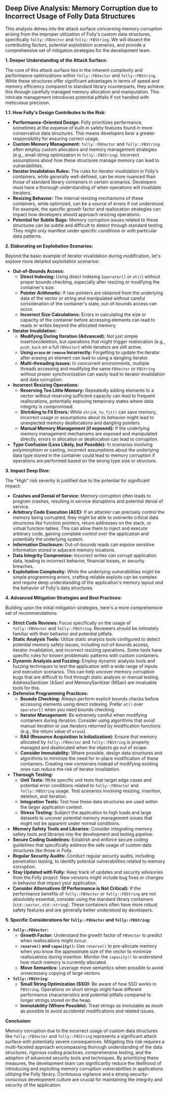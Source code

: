 ## Deep Dive Analysis: Memory Corruption due to Incorrect Usage of Folly Data Structures

This analysis delves into the attack surface concerning memory corruption arising from the improper utilization of Folly's custom data structures, specifically `folly::FBVector` and `folly::FBString`. We will dissect the contributing factors, potential exploitation scenarios, and provide a comprehensive set of mitigation strategies for the development team.

**1. Deeper Understanding of the Attack Surface:**

The core of this attack surface lies in the inherent complexity and performance optimizations within `folly::FBVector` and `folly::FBString`. While these structures offer significant advantages in terms of speed and memory efficiency compared to standard library counterparts, they achieve this through carefully managed memory allocation and manipulation. This intricate management introduces potential pitfalls if not handled with meticulous precision.

**1.1. How Folly's Design Contributes to the Risk:**

* **Performance-Oriented Design:** Folly prioritizes performance, sometimes at the expense of built-in safety features found in more conservative data structures. This means developers bear a greater responsibility for ensuring correct usage.
* **Custom Memory Management:**  `folly::FBVector` and `folly::FBString` often employ custom allocators and memory management strategies (e.g., small string optimization in `folly::FBString`). Incorrect assumptions about how these structures manage memory can lead to vulnerabilities.
* **Iterator Invalidation Rules:** The rules for iterator invalidation in Folly's containers, while generally well-defined, can be more nuanced than those of standard library containers in certain scenarios. Developers must have a thorough understanding of when operations will invalidate iterators.
* **Resizing Behavior:**  The internal resizing mechanisms of these containers, while optimized, can be a source of errors if not understood. For example, the specific growth factor and reallocation strategies can impact how developers should approach resizing operations.
* **Potential for Subtle Bugs:**  Memory corruption issues related to these structures can be subtle and difficult to detect through standard testing. They might only manifest under specific conditions or with particular data patterns.

**2. Elaborating on Exploitation Scenarios:**

Beyond the basic example of iterator invalidation during modification, let's explore more detailed exploitation scenarios:

* **Out-of-Bounds Access:**
    * **Direct Indexing:**  Using direct indexing (`operator[]` or `at()`) without proper bounds checking, especially after resizing or modifying the container's size.
    * **Pointer Arithmetic:**  If raw pointers are obtained from the underlying data of the vector or string and manipulated without careful consideration of the container's state, out-of-bounds access can occur.
    * **Incorrect Size Calculations:**  Errors in calculating the size or capacity of the container before accessing elements can lead to reads or writes beyond the allocated memory.
* **Iterator Invalidation:**
    * **Modifying During Iteration (Advanced):**  Not just simple insertion/deletion, but operations that might trigger reallocation (e.g., `push_back` on a full `FBVector`) while iterators are still active.
    * **Using `erase` or `remove` Incorrectly:**  Forgetting to update the iterator after erasing an element can lead to using a dangling iterator.
    * **Multi-threading Issues:**  In concurrent environments, multiple threads accessing and modifying the same `FBVector` or `FBString` without proper synchronization can easily lead to iterator invalidation and data corruption.
* **Incorrect Resizing Operations:**
    * **Reserving Too Little Memory:**  Repeatedly adding elements to a vector without reserving sufficient capacity can lead to frequent reallocations, potentially exposing temporary states where data integrity is compromised.
    * **Shrinking to Fit Errors:**  While `shrink_to_fit()` can save memory, incorrect usage or assumptions about its behavior might lead to unexpected memory deallocations and dangling pointers.
    * **Manual Memory Management (if exposed):** If the underlying memory management mechanisms are exposed and manipulated directly, errors in allocation or deallocation can lead to corruption.
* **Type Confusion (Less Likely, but Possible):**  In scenarios involving polymorphism or casting, incorrect assumptions about the underlying data type stored in the container could lead to memory corruption if operations are performed based on the wrong type size or structure.

**3. Impact Deep Dive:**

The "High" risk severity is justified due to the potential for significant impact:

* **Crashes and Denial of Service:**  Memory corruption often leads to program crashes, resulting in service disruptions and potential denial of service.
* **Arbitrary Code Execution (ACE):**  If an attacker can precisely control the memory being corrupted, they might be able to overwrite critical data structures like function pointers, return addresses on the stack, or virtual function tables. This can allow them to inject and execute arbitrary code, gaining complete control over the application and potentially the underlying system.
* **Information Disclosure:**  Out-of-bounds reads can expose sensitive information stored in adjacent memory locations.
* **Data Integrity Compromise:**  Incorrect writes can corrupt application data, leading to incorrect behavior, financial losses, or security breaches.
* **Exploitation Complexity:** While the underlying vulnerabilities might be simple programming errors, crafting reliable exploits can be complex and require deep understanding of the application's memory layout and the behavior of Folly's data structures.

**4. Advanced Mitigation Strategies and Best Practices:**

Building upon the initial mitigation strategies, here's a more comprehensive set of recommendations:

* **Strict Code Reviews:**  Focus specifically on the usage of `folly::FBVector` and `folly::FBString`. Reviewers should be intimately familiar with their behavior and potential pitfalls.
* **Static Analysis Tools:**  Utilize static analysis tools configured to detect potential memory safety issues, including out-of-bounds access, iterator invalidation, and incorrect resizing operations. Some tools have specific rules for known problematic patterns with custom containers.
* **Dynamic Analysis and Fuzzing:**  Employ dynamic analysis tools and fuzzing techniques to test the application with a wide range of inputs and execution scenarios. This can help uncover memory corruption bugs that are difficult to find through static analysis or manual testing. AddressSanitizer (ASan) and MemorySanitizer (MSan) are invaluable tools for this.
* **Defensive Programming Practices:**
    * **Bounds Checking:**  Always perform explicit bounds checks before accessing elements using direct indexing. Prefer `at()` over `operator[]` when you need bounds checking.
    * **Iterator Management:**  Be extremely careful when modifying containers during iteration. Consider using algorithms that avoid manual iteration or use iterators returned by modification functions (e.g., the return value of `erase`).
    * **RAII (Resource Acquisition Is Initialization):**  Ensure that memory allocated by `folly::FBVector` and `folly::FBString` is properly managed and deallocated when the objects go out of scope.
    * **Consider Immutability:** Where possible, design data structures and algorithms to minimize the need for in-place modification of these containers. Creating new containers instead of modifying existing ones can reduce the risk of iterator invalidation.
* **Thorough Testing:**
    * **Unit Tests:**  Write specific unit tests that target edge cases and potential error conditions related to `folly::FBVector` and `folly::FBString` usage. Test scenarios involving resizing, insertion, deletion, and iteration.
    * **Integration Tests:**  Test how these data structures are used within the larger application context.
    * **Stress Testing:**  Subject the application to high loads and large datasets to uncover potential memory management issues that might not be apparent under normal conditions.
* **Memory Safety Tools and Libraries:**  Consider integrating memory safety tools and libraries into the development and testing pipeline.
* **Secure Coding Guidelines:**  Establish and enforce secure coding guidelines that specifically address the safe usage of custom data structures like those in Folly.
* **Regular Security Audits:**  Conduct regular security audits, including penetration testing, to identify potential vulnerabilities related to memory corruption.
* **Stay Updated with Folly:**  Keep track of updates and security advisories from the Folly project. New versions might include bug fixes or changes in behavior that impact your application.
* **Consider Alternatives (If Performance is Not Critical):**  If the performance benefits of `folly::FBVector` or `folly::FBString` are not absolutely essential, consider using the standard library containers (`std::vector`, `std::string`). These containers often have more robust safety features and are generally better understood by developers.

**5. Specific Considerations for `folly::FBVector` and `folly::FBString`:**

* **`folly::FBVector`:**
    * **Growth Factor:** Understand the growth factor of `FBVector` to predict when reallocations might occur.
    * **`reserve()` and `capacity()`:**  Use `reserve()` to pre-allocate memory when you know the approximate size of the vector to minimize reallocations during insertion. Monitor the `capacity()` to understand how much memory is currently allocated.
    * **Move Semantics:**  Leverage move semantics when possible to avoid unnecessary copying of large vectors.
* **`folly::FBString`:**
    * **Small String Optimization (SSO):** Be aware of how SSO works in `FBString`. Operations on short strings might have different performance characteristics and potential pitfalls compared to longer strings stored on the heap.
    * **Immutability (Where Possible):** Treat strings as immutable as much as possible to avoid accidental modifications and related issues.

**Conclusion:**

Memory corruption due to the incorrect usage of custom data structures like `folly::FBVector` and `folly::FBString` represents a significant attack surface with potentially severe consequences. Mitigating this risk requires a multi-faceted approach encompassing thorough understanding of the data structures, rigorous coding practices, comprehensive testing, and the adoption of advanced security tools and techniques. By prioritizing these measures, the development team can significantly reduce the likelihood of introducing and exploiting memory corruption vulnerabilities in applications utilizing the Folly library. Continuous vigilance and a strong security-conscious development culture are crucial for maintaining the integrity and security of the application.
